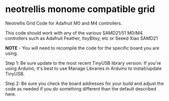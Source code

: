 # neotrellis monome compatible grid

Neotrellis Grid Code for Adafruit M0 and M4 controllers.

This code should work with any of the various SAMD21/51 M0/M4 controllers such as Adafruit Feather, ItsyBitsy, etc or Seeed Xiao SAMD21 

__NOTE__ - You will need to recompile the code for the specific board you are using. 

Step 1: Be sure update to the most recent TinyUSB library version. If you're using Arduino, it's best to use Manage Libraries in Arduino to install/update TinyUSB.

Step 2: Be sure you check the board addresses for your build and adjust the code as needed if you do something different than the default described here.



```
